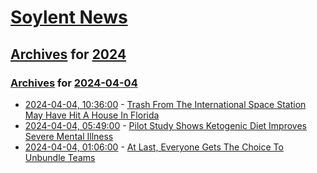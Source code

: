 # [Soylent News](../../../README.md)

## [Archives](../../index.md) for [2024](../index.md)

### [Archives](../../index.md) for [2024-04-04](index.md)

* [2024-04-04, 10:36:00](https://soylentnews.org/article.pl?sid=24/04/03/0318222&from=rss) - [Trash From The International Space Station May Have Hit A House In Florida](https://soylentnews.org/article.pl?sid=24/04/03/0318222&from=rss)
* [2024-04-04, 05:49:00](https://soylentnews.org/article.pl?sid=24/04/03/034242&from=rss) - [Pilot Study Shows Ketogenic Diet Improves Severe Mental Illness](https://soylentnews.org/article.pl?sid=24/04/03/034242&from=rss)
* [2024-04-04, 01:06:00](https://soylentnews.org/article.pl?sid=24/04/03/0257242&from=rss) - [At Last, Everyone Gets The Choice To Unbundle Teams](https://soylentnews.org/article.pl?sid=24/04/03/0257242&from=rss)
